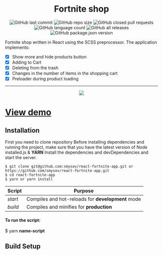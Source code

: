 <h1 align="center">Fortnite shop</h1>

<p align="center">

<img alt="GitHub last commit" src="https://img.shields.io/github/last-commit/smysov/react-fortnite-app?style=plastic">

<img alt="GitHub repo size" src="https://img.shields.io/github/repo-size/smysov/react-fortnite-app?style=plastic">

<img alt="GitHub closed pull requests" src="https://img.shields.io/github/issues-pr-closed/smysov/react-fortnite-app?style=plastic">

<img alt="GitHub language count" src="https://img.shields.io/github/languages/count/smysov/react-fortnite-app?style=plastic">

<img alt="GitHub all releases" src="https://img.shields.io/github/downloads/smysov/react-fortnite-app/total?style=plastic">

<img alt="GitHub package.json version" src="https://img.shields.io/github/package-json/v/smysov/react-fortnite-app?label=package.json&style=plastic">

</p>

Fortnite shop written in React using the SCSS preprocessor.
The application implements:

- [x] Show more and hide products button
- [x] Adding to Cart
- [x] Deleting from the trash
- [x] Changes in the number of items in the shopping cart
- [x] Preloader during product loading

---

<p align="center">
  <img src="https://i.ibb.co/Kx9Hhvy/preview.png"></img>
</p>

# [View demo](https://fortnite-online-store.herokuapp.com/)

## Installation

First you need to clone repository
Before installing dependencies and running the project,
make sure that you have the latest version of Node installed.js & **YARN**
Install the dependencies and devDependencies and start the server.

```
$ git clone git@github.com:smysov/react-fortnite-app.git or https://github.com/smysov/react-fortnite-app.git
$ cd react-fortnite-app
$ yarn or yarn install
```

| Script  | Purpose                                           |
| ------- | ------------------------------------------------- |
| _start_ | Compiles and hot-reloads for **development** mode |
| _build_ | Compiles and minifies for **production**          |

#### To run the script:

\$ yarn **name-script**

## Build Setup
